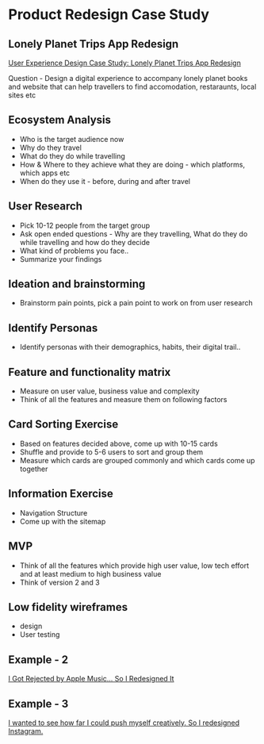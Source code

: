 # Product Redesign Case Study

## Lonely Planet Trips App Redesign

[User Experience Design Case Study: Lonely Planet Trips App Redesign](https://medium.muz.li/ux-case-study-lonely-planet-trips-app-redesign-20f4d9134b78)

Question - Design a digital experience to accompany lonely planet books and website that can help travellers to find accomodation, restaraunts, local sites etc

## Ecosystem Analysis

- Who is the target audience now
- Why do they travel
- What do they do while travelling
- How & Where to they achieve what they are doing - which platforms, which apps etc
- When do they use it - before, during and after travel

## User Research

- Pick 10-12 people from the target group
- Ask open ended questions - Why are they travelling, What do they do while travelling and how do they decide
- What kind of problems you face..
- Summarize your findings

## Ideation and brainstorming

- Brainstorm pain points, pick a pain point  to work on from user research

## Identify Personas

- Identify personas with their demographics, habits, their digital trail..

## Feature and functionality matrix

- Measure on user value, business value and complexity
- Think of all the features and measure them on following factors

## Card Sorting Exercise

- Based on features decided above, come up with 10-15 cards
- Shuffle and provide to 5-6 users to sort and group them
- Measure which cards are grouped commonly and which cards come up together

## Information Exercise

- Navigation Structure
- Come up with the sitemap

## MVP

- Think of all the features which provide high user value, low tech effort and at least medium to high business value
- Think of version 2 and 3

## Low fidelity wireframes

- design
- User testing

## Example - 2

[I Got Rejected by Apple Music... So I Redesigned It](https://medium.com/startup-grind/i-got-rejected-by-apple-music-so-i-redesigned-it-b7e2e4dc64bf)

## Example - 3

[I wanted to see how far I could push myself creatively. So I redesigned Instagram.](https://www.freecodecamp.org/news/i-wanted-to-see-how-far-i-could-push-myself-creatively-so-i-redesigned-instagram-1ff99f28fa8b/#.3uy3gytj5)